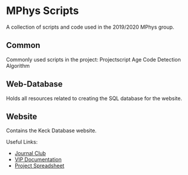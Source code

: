 # MPhys Scripts

A collection of scripts and code used in the 2019/2020 MPhys group.

## Common
Commonly used scripts in the project:
	Projectscript
	Age Code
	Detection Algorithm

## Web-Database
Holds all resources related to creating the SQL database for the website.

## Website
Contains the Keck Database website.

Useful Links:
* [Journal Club](https://docs.google.com/document/d/1rUN64bg_eNm5PRPaTz91oaYbHXKZ7uGiIMtjPI6Ytzs/edit)
* [VIP Documentation](https://vip.readthedocs.io/en/latest/#tl-dr-setup-guide)
* [Project Spreadsheet](https://docs.google.com/spreadsheets/d/1XLTNtghPAZx4Jhspb8_6mHPhLNo8COMP2fV5Q2EKrCE/edit?fbclid=IwAR0ZborysGU7QAVsCAPxZK-QcUVkL_-D1IrFah7uJAy-v3e-8jTn8b1muhM#gid=610297215)
